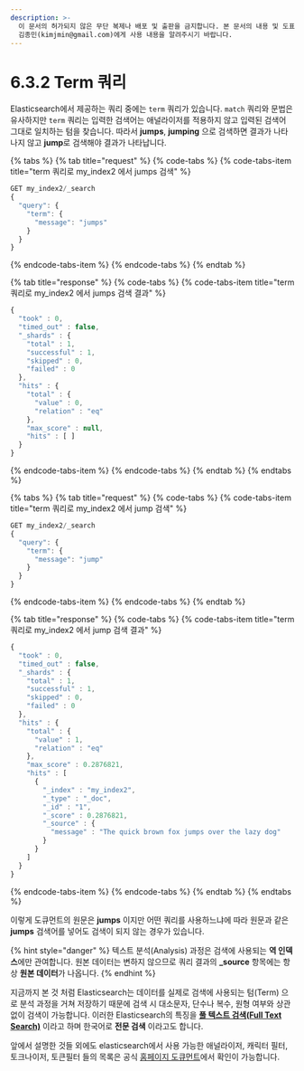 ```yaml
---
description: >-
  이 문서의 허가되지 않은 무단 복제나 배포 및 출판을 금지합니다. 본 문서의 내용 및 도표 등을 인용하고자 하는 경우 출처를 명시하고
  김종민(kimjmin@gmail.com)에게 사용 내용을 알려주시기 바랍니다.
---
```


# 6.3.2 Term 쿼리

Elasticsearch에서 제공하는 쿼리 중에는 `term` 쿼리가 있습니다. `match` 쿼리와 문법은 유사하지만 `term` 쿼리는 입력한 검색어는 애널라이저를 적용하지 않고 입력된 검색어 그대로 일치하는 텀을 찾습니다. 따라서 **jumps**, **jumping** 으로 검색하면 결과가 나타나지 않고 **jump**로 검색해야 결과가 나타납니다.

{% tabs %}
{% tab title="request" %}
{% code-tabs %}
{% code-tabs-item title="term 쿼리로 my\_index2 에서 jumps 검색" %}
```javascript
GET my_index2/_search
{
  "query": {
    "term": {
      "message": "jumps"
    }
  }
}
```
{% endcode-tabs-item %}
{% endcode-tabs %}
{% endtab %}

{% tab title="response" %}
{% code-tabs %}
{% code-tabs-item title="term 쿼리로 my\_index2 에서 jumps 검색 결과" %}
```javascript
{
  "took" : 0,
  "timed_out" : false,
  "_shards" : {
    "total" : 1,
    "successful" : 1,
    "skipped" : 0,
    "failed" : 0
  },
  "hits" : {
    "total" : {
      "value" : 0,
      "relation" : "eq"
    },
    "max_score" : null,
    "hits" : [ ]
  }
}
```
{% endcode-tabs-item %}
{% endcode-tabs %}
{% endtab %}
{% endtabs %}

{% tabs %}
{% tab title="request" %}
{% code-tabs %}
{% code-tabs-item title="term 쿼리로 my\_index2 에서 jump 검색" %}
```javascript
GET my_index2/_search
{
  "query": {
    "term": {
      "message": "jump"
    }
  }
}
```
{% endcode-tabs-item %}
{% endcode-tabs %}
{% endtab %}

{% tab title="response" %}
{% code-tabs %}
{% code-tabs-item title="term 쿼리로 my\_index2 에서 jump 검색 결과" %}
```javascript
{
  "took" : 0,
  "timed_out" : false,
  "_shards" : {
    "total" : 1,
    "successful" : 1,
    "skipped" : 0,
    "failed" : 0
  },
  "hits" : {
    "total" : {
      "value" : 1,
      "relation" : "eq"
    },
    "max_score" : 0.2876821,
    "hits" : [
      {
        "_index" : "my_index2",
        "_type" : "_doc",
        "_id" : "1",
        "_score" : 0.2876821,
        "_source" : {
          "message" : "The quick brown fox jumps over the lazy dog"
        }
      }
    ]
  }
}
```
{% endcode-tabs-item %}
{% endcode-tabs %}
{% endtab %}
{% endtabs %}

  이렇게 도큐먼트의 원문은 **jumps** 이지만 어떤 쿼리를 사용하느냐에 따라 원문과 같은 **jumps** 검색어를 넣어도 검색이 되지 않는 경우가 있습니다.

{% hint style="danger" %}
텍스트 분석\(Analysis\) 과정은 검색에 사용되는 **역 인덱스**에만 관여합니다. 원본 데이터는 변하지 않으므로 쿼리 결과의 **\_source** 항목에는 항상 **원본 데이터**가 나옵니다.
{% endhint %}

  지금까지 본 것 처럼 Elasticsearch는 데이터를 실제로 검색에 사용되는 텀\(Term\) 으로 분석 과정을 거쳐 저장하기 때문에 검색 시 대소문자, 단수나 복수, 원형 여부와 상관 없이 검색이 가능합니다. 이러한 Elasticsearch의 특징을 [**풀 텍스트 검색\(Full Text Search\)**](../../05-search/5.1-query-dsl.md) 이라고 하며 한국어로 **전문 검색** 이라고도 합니다.

앞에서 설명한 것들 외에도 elasticsearch에서 사용 가능한 애널라이저, 캐릭터 필터, 토크나이저, 토큰필터 들의 목록은 공식 [홈페이지 도큐먼트](https://www.elastic.co/guide/en/elasticsearch/reference/current/analysis-analyzers.html)에서 확인이 가능합니다.

